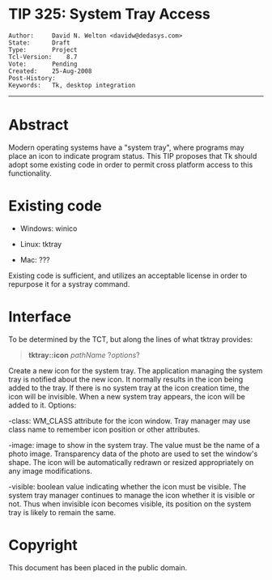 # TIP 325: System Tray Access
	Author:		David N. Welton <davidw@dedasys.com>
	State:		Draft
	Type:		Project
	Tcl-Version:	8.7
	Vote:		Pending
	Created:	25-Aug-2008
	Post-History:	
	Keywords:	Tk, desktop integration
-----

# Abstract

Modern operating systems have a "system tray", where programs may place an
icon to indicate program status. This TIP proposes that Tk should adopt some
existing code in order to permit cross platform access to this functionality.

# Existing code

 * Windows: winico

 * Linux: tktray

 * Mac: ???

Existing code is sufficient, and utilizes an acceptable license in order to
repurpose it for a systray command.

# Interface

To be determined by the TCT, but along the lines of what tktray provides:

 > **tktray::icon** _pathName_ ?_options_?

Create a new icon for the system tray. The application managing the system
tray is notified about the new icon. It normally results in the icon being
added to the tray. If there is no system tray at the icon creation time, the
icon will be invisible. When a new system tray appears, the icon will be added
to it. Options:

 -class: WM\_CLASS attribute for the icon window. Tray manager may use
         class name to remember icon position or other attributes.

 -image: image to show in the system tray. The value must be the name of a
         photo image. Transparency data of the photo are used to set the
         window's shape. The icon will be automatically redrawn or resized
         appropriately on any image modifications.

 -visible: boolean value indicating whether the icon must be visible. The
         system tray manager continues to manage the icon whether it is
         visible or not. Thus when invisible icon becomes visible, its
         position on the system tray is likely to remain the same.

# Copyright

This document has been placed in the public domain.

